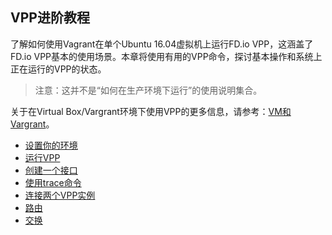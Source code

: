 ## VPP进阶教程
了解如何使用Vagrant在单个Ubuntu 16.04虚拟机上运行FD.io VPP，这涵盖了FD.io VPP基本的使用场景。本章将使用有用的VPP命令，探讨基本操作和系统上正在运行的VPP的状态。

> 注意：这并不是“如何在生产环境下运行”的使用说明集合。

关于在Virtual Box/Vargrant环境下使用VPP的更多信息，请参考：[VM和Vargrant]()。

* [设置你的环境]()
* [运行VPP]()
* [创建一个接口]()
* [使用trace命令]()
* [连接两个VPP实例]()
* [路由]()
* [交换]()